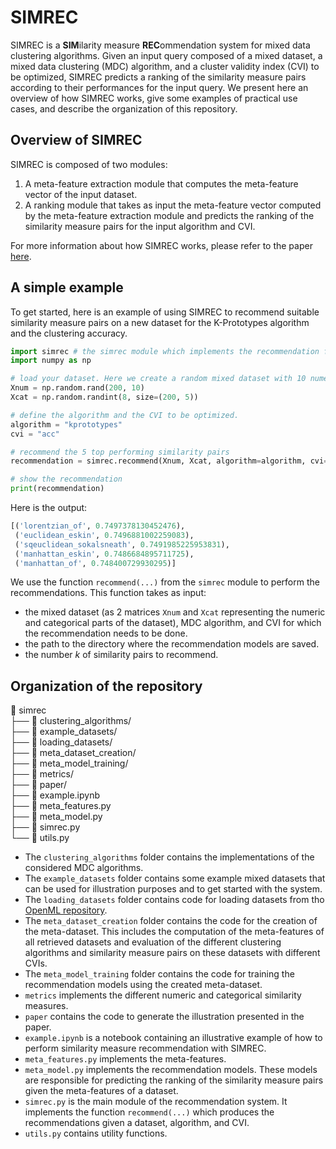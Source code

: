 # SIMREC
SIMREC is a **SIM**ilarity measure **REC**ommendation system for mixed data clustering algorithms. Given an input query composed of a mixed dataset, a mixed data clustering (MDC) algorithm, and a cluster validity index (CVI) to be optimized, SIMREC predicts a ranking of the similarity measure pairs according to their performances for the input query. We present here an overview of how SIMREC works, give some examples of practical use cases, and describe the organization of this repository.

## Overview of SIMREC

SIMREC is composed of two modules:

1. A meta-feature extraction module that computes the meta-feature vector of the input dataset.
2. A ranking module that takes as input the meta-feature vector computed by the meta-feature extraction module and predicts the ranking of the similarity measure pairs for the input algorithm and CVI.

For more information about how SIMREC works, please refer to the paper [here](https://dl.acm.org/doi/10.1145/3676288.3676302).

## A simple example
To get started, here is an example of using SIMREC to recommend suitable similarity measure pairs on a new dataset for the K-Prototypes algorithm and the clustering accuracy.

``` python
import simrec # the simrec module which implements the recommendation function
import numpy as np

# load your dataset. Here we create a random mixed dataset with 10 numeric attributes and 5 categorical attributes
Xnum = np.random.rand(200, 10)
Xcat = np.random.randint(8, size=(200, 5))

# define the algorithm and the CVI to be optimized.
algorithm = "kprototypes"
cvi = "acc"

# recommend the 5 top performing similarity pairs
recommendation = simrec.recommend(Xnum, Xcat, algorithm=algorithm, cvi=cvi, k=5)

# show the recommendation
print(recommendation)
```

Here is the output:

``` python
[('lorentzian_of', 0.7497378130452476),
 ('euclidean_eskin', 0.7496881002259083),
 ('sqeuclidean_sokalsneath', 0.7491985225953831),
 ('manhattan_eskin', 0.7486684895711725),
 ('manhattan_of', 0.748400729930295)]
```

We use the function `recommend(...)` from the `simrec` module to perform the recommendations. This function takes as input:
- the mixed dataset (as 2 matrices `Xnum` and `Xcat` representing the numeric and categorical parts of the dataset), MDC algorithm, and CVI for which the recommendation needs to be done.
- the path to the directory where the recommendation models are saved.
- the number $k$ of similarity pairs to recommend.

## Organization of the repository

📁 simrec  
├── 📁 clustering_algorithms/  
├── 📁 example_datasets/  
├── 📁 loading_datasets/  
├── 📁 meta_dataset_creation/  
├── 📁 meta_model_training/  
├── 📁 metrics/  
├── 📁 paper/  
├── 📓 example.ipynb  
├── 📄 meta_features.py  
├── 📄 meta_model.py  
├── 📄 simrec.py  
└── 📄 utils.py  

- The `clustering_algorithms` folder contains the implementations of the considered MDC algorithms.
- The `example_datasets` folder contains some example mixed datasets that can be used for illustration purposes and to get started with the system.
- The `loading_datasets` folder contains code for loading datasets from tho [OpenML repository](https://www.openml.org/).
- The `meta_dataset_creation` folder contains the code for the creation of the meta-dataset. This includes the computation of the meta-features of all retrieved datasets and evaluation of the different clustering algorithms and similarity measure pairs on these datasets with different CVIs.
- The `meta_model_training` folder contains the code for training the recommendation models using the created meta-dataset.
- `metrics` implements the different numeric and categorical similarity measures.
- `paper` contains the code to generate the illustration presented in the paper.
- `example.ipynb` is a notebook containing an illustrative example of how to perform similarity measure recommendation with SIMREC.
- `meta_features.py` implements the meta-features.
- `meta_model.py` implements the recommendation models. These models are responsible for predicting the ranking of the similarity measure pairs given the meta-features of a dataset.
- `simrec.py` is the main module of the recommendation system. It implements the function `recommend(...)` which produces the recommendations given a dataset, algorithm, and CVI.
- `utils.py` contains utility functions.
